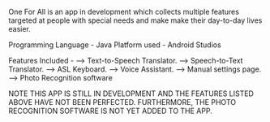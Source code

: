 One For All is an app in development which collects multiple features targeted at people with special needs and make make their day-to-day lives easier.

Programming Language - Java
Platform used - Android Studios

Features Included -
--> Text-to-Speech Translator.
--> Speech-to-Text Translator.
--> ASL Keyboard.
--> Voice Assistant.
--> Manual settings page.
--> Photo Recognition software

NOTE
THIS APP IS STILL IN DEVELOPMENT AND THE FEATURES LISTED ABOVE HAVE NOT BEEN PERFECTED. FURTHERMORE, THE PHOTO RECOGNITION SOFTWARE IS NOT YET ADDED TO THE APP.
